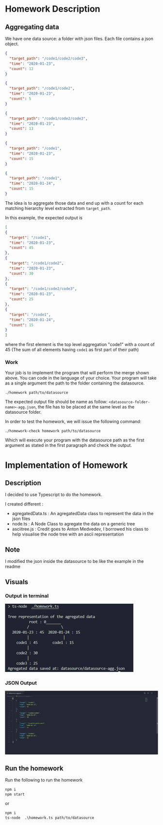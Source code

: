 # Homework Description

## Aggregating data

We have one data source: a folder with json files. Each file contains a json object.


```json
{ 
  "target_path": "/code1/code2/code3",
  "time": "2020-01-23",
  "count": 12
}
```
```json
{ 
  "target_path": "/code1/code2",
  "time": "2020-01-23",
  "count": 5
}
```
```json
{ 
  "target_path": "/code1/code2/code3",
  "time": "2020-01-23",
  "count": 13
}
```
```json
{ 
  "target_path": "/code1",
  "time": "2020-01-23",
  "count": 15
}
```

```json
{ 
  "target_path": "/code1",
  "time": "2020-01-24",
  "count": 15
}
```


The idea is to aggregate those data and end up with a count for each matching hierarchy level extracted from `target_path`.

In this example, the expected output is
```json
[
{
  "target": "/code1",
  "time": "2020-01-23",
  "count": 45
},
{
  "target": "/code1/code2",
  "time": "2020-01-23",
  "count": 30
},
{
  "target": "/code1/code2/code3",
  "time": "2020-01-23",
  "count": 25
},
{
  "target": "/code1",
  "time": "2020-01-24",
  "count": 15
}
]
```

where the first element is the top level aggregation "code1" with a count of 45 (The sum of all elements having `code1` as first part of their path)

### Work

Your job is to implement the program that will perform the merge shown above. You can code in the language of your choice.
Your program will take as a single argument the path to the folder containing the datasource.

```
./homework path/to/datasource
```

The expected output file should be name as follow: `<datasource-folder-name>-agg.json`, the file has to be placed at the same level as the datasource folder.

In order to test the homework, we will issue the following command:

```
./homework-check homework path/to/datasource
```

Which will execute your program with the datasource path as the first argument as stated in the first paragraph and check the output.



# Implementation of Homework

## Description
I decided to use Typescript to do the homework.

I created different :

- agregatedData.ts : An agregatedData class to represent the data in the json files
- node.ts : A Node Class to agregate the data on a generic tree
- asciitree.js : Credit goes to Anton Medvedev, I borrowed his class to help visualise the node tree with an ascii representation

## Note
I modified the json inside the datasource to be like the example in the readme

## Visuals

### Output in terminal
![alt text](https://github.com/AllanElleuch/code-challenge-homework-Aggregating-data/blob/master/screenshoots/run.JPG "output in a terminal with an ascii tree")

### JSON Output 
![alt text](https://github.com/AllanElleuch/code-challenge-homework-Aggregating-data/blob/master/screenshoots/output-json.JPG "formated json output")

## Run the homework
Run the following to run the homework
```
npm i
npm start
```

or

```
npm i
ts-node  .\homework.ts path/to/datasource
```


